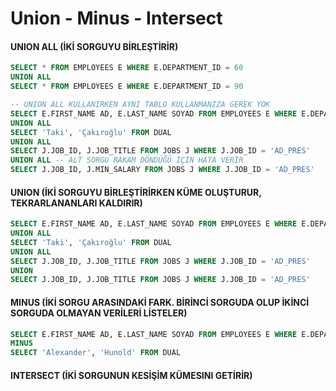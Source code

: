 # Union - Minus - Intersect

#### UNION ALL \(İKİ SORGUYU BİRLEŞTİRİR\) 

```sql
SELECT * FROM EMPLOYEES E WHERE E.DEPARTMENT_ID = 60
UNION ALL
SELECT * FROM EMPLOYEES E WHERE E.DEPARTMENT_ID = 90

-- UNION ALL KULLANIRKEN AYNI TABLO KULLANMANIZA GEREK YOK
SELECT E.FIRST_NAME AD, E.LAST_NAME SOYAD FROM EMPLOYEES E WHERE E.DEPARTMENT_ID = 60
UNION ALL
SELECT 'Taki', 'Çakıroğlu' FROM DUAL
UNION ALL
SELECT J.JOB_ID, J.JOB_TITLE FROM JOBS J WHERE J.JOB_ID = 'AD_PRES'
UNION ALL -- ALT SORGU RAKAM DÖNDÜĞÜ İÇİN HATA VERİR
SELECT J.JOB_ID, J.MIN_SALARY FROM JOBS J WHERE J.JOB_ID = 'AD_PRES'
```

#### 

#### UNION \(İKİ SORGUYU BİRLEŞTİRİRKEN KÜME OLUŞTURUR, TEKRARLANANLARI KALDIRIR\) 

```sql
SELECT E.FIRST_NAME AD, E.LAST_NAME SOYAD FROM EMPLOYEES E WHERE E.DEPARTMENT_ID = 60
UNION ALL
SELECT 'Taki', 'Çakıroğlu' FROM DUAL
UNION ALL
SELECT J.JOB_ID, J.JOB_TITLE FROM JOBS J WHERE J.JOB_ID = 'AD_PRES'
UNION
SELECT J.JOB_ID, J.JOB_TITLE FROM JOBS J WHERE J.JOB_ID = 'AD_PRES'
```

####  

#### MINUS \(İKİ SORGU ARASINDAKİ FARK. BİRİNCİ SORGUDA OLUP İKİNCİ SORGUDA OLMAYAN VERİLERİ LİSTELER\) 

```sql
SELECT E.FIRST_NAME AD, E.LAST_NAME SOYAD FROM EMPLOYEES E WHERE E.DEPARTMENT_ID = 60
MINUS
SELECT 'Alexander', 'Hunold' FROM DUAL
```

#### 

#### INTERSECT \(İKİ SORGUNUN KESİŞİM KÜMESINI GETİRİR\)

```sql

```



